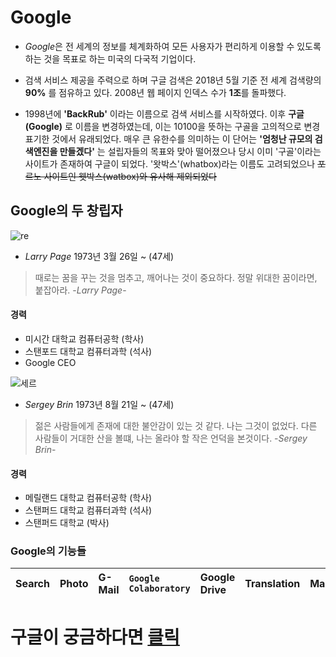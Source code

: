 # Google 

+ *Google*은 전 세계의 정보를 체계화하여 모든 사용자가 편리하게 이용할 수 있도록 하는 것을 목표로 하는 미국의 다국적 기업이다. 

+ 검색 서비스 제공을 주력으로 하며 구글 검색은 2018년 5월 기준 전 세계 검색량의 **90%** 를 점유하고 있다. 2008년 웹 페이지 인덱스 수가 **1조**를 돌파했다.

+ 1998년에 **'BackRub'** 이라는 이름으로 검색 서비스를 시작하였다. 이후 **구글(Google)** 로 이름을 변경하였는데, 이는 10100을 뜻하는 구골을 고의적으로 변경 표기한 것에서 유래되었다. 매우 큰 유한수를 의미하는 이 단어는 **'엄청난 규모의 검색엔진을 만들겠다'** 는 설립자들의 목표와 맞아 떨어졌으나 당시 이미 '구골'이라는 사이트가 존재하여 구글이 되었다. '왓박스'(whatbox)라는 이름도 고려되었으나 ~~포르노 사이트인 웻박스(watbox)와 유사해 제외되었다~~

## Google의 두 창립자

![re](https://user-images.githubusercontent.com/64131903/86110318-652c0800-bb00-11ea-9158-a80fa5c53476.jpg)

+ *Larry Page* 1973년 3월 26일 ~ (47세)

> 때로는 꿈을 꾸는 것을 멈추고,  깨어나는 것이 중요하다.  정말 위대한 꿈이라면, 붙잡아라. -*Larry Page*-

#### 경력

+ 미시간 대학교 컴퓨터공학 (학사)
+ 스탠포드 대학교 컴퓨터과학 (석사)
+ Google CEO



![세르](https://user-images.githubusercontent.com/64131903/86111699-0b2c4200-bb02-11ea-9e91-edff7a6e9b9e.jpg)

+ *Sergey Brin* 1973년 8월 21일 ~ (47세)

> 젊은 사람들에게 존재에 대한 불안감이 있는 것 같다. 나는 그것이 없었다. 다른 사람들이 거대한 산을 볼떄, 나는 올라야 할 작은 언덕을 본것이다. -*Sergey Brin*-

#### 경력

+ 메릴랜드 대학교 컴퓨터공학 (학사)  
+ 스탠퍼드 대학교 컴퓨터과학 (석사)  
+ 스탠퍼드 대학교 (박사)  

    



### Google의 기능들
| Search | Photo | G-Mail |```Google Colaboratory```| Google Drive | Translation | Map | Word | Presentation |
|----|:----|:----|:----|:----|:-----|:----|:----|:-----|






# 구글이 궁금하다면 [클릭](https://www.google.com "구글 홈페이지")
